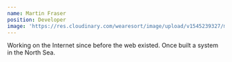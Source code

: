 ```yaml
---
name: Martin Fraser
position: Developer
image: 'https://res.cloudinary.com/wearesort/image/upload/v1545239327/martin.jpg'
---
```

Working on the Internet since before the web existed. Once built a system in the North Sea.
